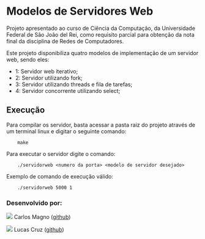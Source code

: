 # Modelos de Servidores Web
Projeto apresentado ao curso de Ciência da Computação, da
Universidade Federal de São João del Rei, como requisito parcial
para obtenção da nota final da disciplina de Redes de Computadores.

Este projeto disponibiliza quatro modelos de implementação de um servidor web,
sendo eles:
- 1: Servidor web iterativo;
- 2: Servidor utilizando fork;
- 3: Servidor utilizando threads e fila de tarefas;
- 4: Servidor concorrente utilizando select;

## Execução
Para compilar os servidor, basta acessar a pasta raiz do projeto através de um
terminal linux e digitar o seguinte comando:

        make

Para executar o servidor digite o comando:

        ./servidorweb <numero da porta> <modelo de servidor desejado>

Exemplo de comando de execução válido:

        ./servidorweb 5000 1


### Desenvolvido por:
![](https://github.com/Exterminus.png?size=100)
Carlos Magno ([github](https://github.com/Exterminus))

![](https://github.com/Lucasgscruz.png?size=100)
Lucas Cruz ([github](https://github.com/lucasgscruz))
